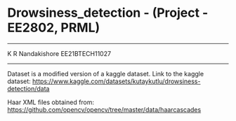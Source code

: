 # Drowsiness_detection - (Project - EE2802, PRML)

***************************************
K R Nandakishore
EE21BTECH11027
***************************************

Dataset is a modified version of a kaggle dataset. Link to the kaggle dataset:
https://www.kaggle.com/datasets/kutaykutlu/drowsiness-detection/data

Haar XML files obtained from: https://github.com/opencv/opencv/tree/master/data/haarcascades
